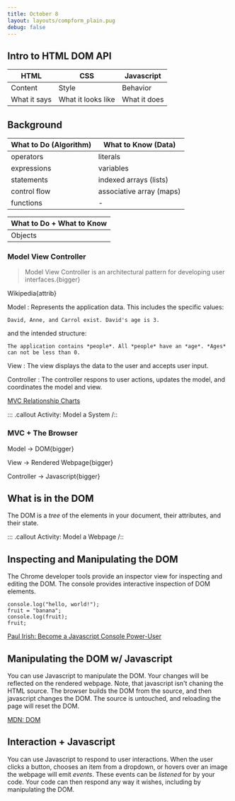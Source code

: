 ```yaml
---
title: October 8
layout: layouts/compform_plain.pug
debug: false
---
```



## Intro to HTML DOM API

| HTML 			| CSS 					| Javascript    |
| --- 			| ---					| ---           |
| Content		| Style					| Behavior      |
| What it says	| What it looks like 	| What it does  |

## Background


| What to Do (Algorithm) | What to Know (Data)      |
| ---------------------- | ------------------------ |
| operators              | literals                 |
| expressions            | variables                |
| statements             | indexed arrays (lists)   |
| control flow           | associative array (maps) |
| functions              | -                        |

| What to Do  + What to Know |
| --- |
| Objects |


### Model View Controller

> Model View Controller is an architectural pattern for developing user interfaces.{bigger}

Wikipedia{attrib}

Model
: Represents the application data. This includes the specific values:

```
David, Anne, and Carrol exist. David's age is 3.
```

and the intended structure:

```
The application contains *people*. All *people* have an *age*. *Ages* can not be less than 0.
```

View
: The view displays the data to the user and accepts user input.

Controller
: The controller respons to user actions, updates the model, and coordinates the model and view.

[MVC Relationship Charts](https://www.google.com/search?q=model+view+controller&safe=off&source=lnms&tbm=isch&sa=X&ved=0ahUKEwiUyd-6_uzdAhVjplkKHaL6C08Q_AUIDigB&biw=1094&bih=1070&dpr=2.5)

::: .callout
Activity: Model a System
/::


### MVC + The Browser

Model -> DOM{bigger}

View -> Rendered Webpage{bigger}

Controller -> Javascript{bigger}

## What is in the DOM

The DOM is a *tree* of the elements in your document, their attributes, and their state.

::: .callout
Activity: Model a Webpage
/::

## Inspecting and Manipulating the DOM

The Chrome developer tools provide an inspector view for inspecting and editing the DOM. The console provides interactive inspection of DOM elements.

```
console.log("hello, world!");
fruit = "banana";
console.log(fruit);
fruit;

```

[Paul Irish: Become a Javascript Console Power-User](https://www.youtube.com/watch?v=4mf_yNLlgic)


## Manipulating the DOM w/ Javascript

You can use Javascript to manipulate the DOM. Your changes will be reflected on the rendered webpage. Note, that javascript isn't chaning the HTML source. The browser builds the DOM from the source, and then javascript changes the DOM. The source is untouched, and reloading the page will reset the DOM.

[MDN: DOM](https://developer.mozilla.org/en-US/docs/Web/API/Document_Object_Model)

## Interaction + Javascript

You can use Javascript to respond to user interactions. When the user clicks a button, chooses an item from a dropdown, or hovers over an image the webpage will emit *events*. These events can be *listened* for by your code. Your code can then respond any way it wishes, including by manipulating the DOM.
